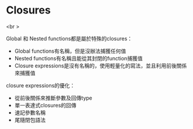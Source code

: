 # Closures
<br \>

Global 和 Nested functions都是屬於特殊的closures：
* Global functions有名稱，但是沒辦法捕獲任何值
* Nested functions有名稱且能從其封閉的function捕獲值 
* Closure expressions是沒有名稱的，使用輕量化的寫法，並且利用前後關係來捕獲值


closure expressions的優化：
* 從前後關係來推斷參數及回傳type
* 單一表達式closures的回傳
* 速記參數名稱
* 尾隨閉包語法
